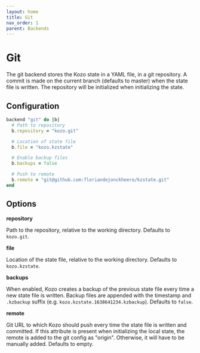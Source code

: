 ```yaml
---
layout: home
title: Git
nav_order: 1
parent: Backends
---
```


# Git

The git backend stores the Kozo state in a YAML file, in a git repository.
A commit is made on the current branch (defaults to master) when the state file is written.
The repository will be initialized when initializing the state.

## Configuration

```ruby
backend "git" do |b|
  # Path to repository
  b.repository = "kozo.git"

  # Location of state file
  b.file = "kozo.kzstate"

  # Enable backup files
  b.backups = false

  # Push to remote
  b.remote = "git@github.com:floriandejonckheere/kzstate.git"
end
```

## Options

**repository**

Path to the repository, relative to the working directory.
Defaults to `kozo.git`.

**file**

Location of the state file, relative to the working directory.
Defaults to `kozo.kzstate`.

**backups**

When enabled, Kozo creates a backup of the previous state file every time a new state file is written.
Backup files are appended with the timestamp and `.kzbackup` suffix (e.g. `kozo.kzstate.1638641234.kzbackup`).
Defaults to `false`.

**remote**

Git URL to which Kozo should push every time the state file is written and committed.
If this attribute is present when initializing the local state, the remote is added to the git config as "origin".
Otherwise, it will have to be manually added.
Defaults to empty.
